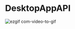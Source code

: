 # DesktopAppAPI


![ezgif com-video-to-gif](https://github.com/pran786/DesktopAppAPI/assets/43839155/25c6180b-048d-493e-9a20-791afb04f186)

